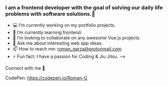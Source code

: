 ### I am a frontend developer with the goal of solving our daily life problems with software solutions.👋


- 💻 I’m currently working on my portfolio projects.
- 📘 I’m currently learning frontend.
- 🤝 I’m looking to collaborate on any awesome Vue.js projects.
- 💬 Ask me about interesting web app ideas.
- 📫 How to reach me: roman_garza@protonmail.com
- ⚡ Fun fact: I have a passion for Coding & Jiu Jitsu. 
-->


Connect with me 🤝

CodePen: https://codepen.io/Roman-G

